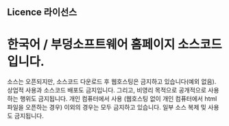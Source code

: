 ## Licence 라이선스 

# 한국어 / 부덩소프트웨어 홈페이지 소스코드입니다.
소스는 오픈되지만, 소스코드 다운로드 후 웹호스팅은 금지하고 있습니다(예외 없음). 상업적 사용과 소스코드 배포도 금지입니다. 그리고, 비영리 목적으로 공개적으로 사용하는 행위도 금지됩니다. 개인 컴퓨터에서 사용 (웹호스팅 없이 개인 컴퓨터에서 html 파일을 오픈하는 경우) 이외의 경우는 모두 금지하고 있습니다. 일부 소스 복제 밎 사용도 금지됩니다.
